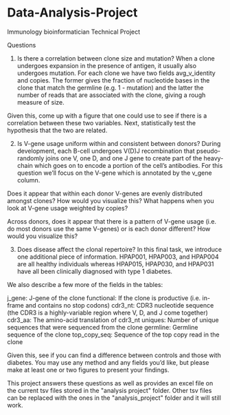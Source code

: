 # Data-Analysis-Project
Immunology bioinformatician Technical Project

Questions
1) Is there a correlation between clone size and mutation?
When a clone undergoes expansion in the presence of antigen, it usually also undergoes mutation.  For each clone we have two fields avg_v_identity and copies.  The former gives the fraction of nucleotide bases in the clone that match the germline (e.g. 1 - mutation) and the latter the number of reads that are associated with the clone, giving a rough measure of size.

Given this, come up with a figure that one could use to see if there is a correlation between these two variables.  Next, statistically test the hypothesis that the two are related.

2) Is V-gene usage uniform within and consistent between donors?
During development, each B-cell undergoes V(D)J recombination that pseudo-randomly joins one V, one D, and one J gene to create part of the heavy-chain which goes on to encode a portion of the cell’s antibodies.  For this question we’ll focus on the V-gene which is annotated by the v_gene column.

Does it appear that within each donor V-genes are evenly distributed amongst clones?  How would you visualize this?  What happens when you look at V-gene usage weighted by copies?

Across donors, does it appear that there is a pattern of V-gene usage (i.e. do most donors use the same V-genes) or is each donor different?  How would you visualize this?

3) Does disease affect the clonal repertoire?
In this final task, we introduce one additional piece of information.  HPAP001, HPAP003, and HPAP004 are all healthy individuals whereas HPAP015, HPAP030, and HPAP031 have all been clinically diagnosed with type 1 diabetes.

We also describe a few more of the fields in the tables:

j_gene: J-gene of the clone
functional: If the clone is productive (i.e. in-frame and contains no stop codons)
cdr3_nt: CDR3 nucleotide sequence (the CDR3 is a highly-variable region where V, D, and J come together) 
cdr3_aa: The amino-acid translation of cdr3_nt
uniques: Number of unique sequences that were sequenced from the clone
germline: Germline sequence of the clone
top_copy_seq: Sequence of the top copy read in the clone

Given this, see if you can find a difference between controls and those with diabetes.  You may use any method and any fields you’d like, but please make at least one or two figures to present your findings.


This project answers these questions as well as provides an excel file on the current tsv files stored in the "analysis project" folder. Other tsv files can be replaced with the ones in the "analysis_project" folder and it will still work.
